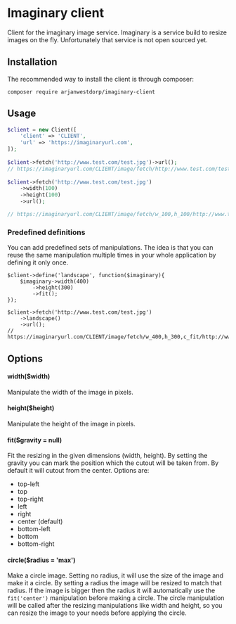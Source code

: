 # Imaginary client
Client for the imaginary image service. Imaginary is a service build to resize images on the fly. Unfortunately that service is not open sourced yet.

## Installation
The recommended way to install the client is through composer:
~~~
composer require arjanwestdorp/imaginary-client
~~~

## Usage
~~~PHP
$client = new Client([
    'client' => 'CLIENT',
    'url' => 'https://imaginaryurl.com',
]);
 
$client->fetch('http://www.test.com/test.jpg')->url();
// https://imaginaryurl.com/CLIENT/image/fetch/http://www.test.com/test.jpg
 
$client->fetch('http://www.test.com/test.jpg')
    ->width(100)
    ->height(100)
    ->url();

// https://imaginaryurl.com/CLIENT/image/fetch/w_100,h_100/http://www.test.com/test.jpg
~~~

### Predefined definitions
You can add predefined sets of manipulations. The idea is that you can reuse the same manipulation multiple times in your whole application by defining it only once.
~~~
$client->define('landscape', function($imaginary){
    $imaginary->width(400)
        ->height(300)
        ->fit();
});
 
$client->fetch('http://www.test.com/test.jpg')
    ->landscape()
    ->url();
// https://imaginaryurl.com/CLIENT/image/fetch/w_400,h_300,c_fit/http://www.test.com/test.jpg
~~~

## Options

#### width($width)
Manipulate the width of the image in pixels.
 
#### height($height)
Manipulate the height of the image in pixels.

#### fit($gravity = null)
Fit the resizing in the given dimensions (width, height). By setting the gravity you can mark the position which the cutout will be taken from. By default it will cutout from the center.
Options are: 
- top-left
- top
- top-right
- left
- right
- center (default)
- bottom-left
- bottom
- bottom-right

#### circle($radius = 'max')
Make a circle image. Setting no radius, it will use the size of the image and make it a circle. By setting a radius the image will be resized to match that radius. If the image is bigger then the radius it will automatically use the `fit('center')` manipulation before making a circle.
The circle manipulation will be called after the resizing manipulations like width and height, so you can resize the image to your needs before applying the circle.
